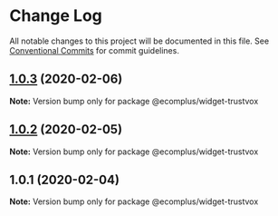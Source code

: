 # Change Log

All notable changes to this project will be documented in this file.
See [Conventional Commits](https://conventionalcommits.org) for commit guidelines.

## [1.0.3](https://github.com/ecomclub/storefront/compare/@ecomplus/widget-trustvox@1.0.2...@ecomplus/widget-trustvox@1.0.3) (2020-02-06)

**Note:** Version bump only for package @ecomplus/widget-trustvox





## [1.0.2](https://github.com/ecomclub/storefront/compare/@ecomplus/widget-trustvox@1.0.1...@ecomplus/widget-trustvox@1.0.2) (2020-02-05)

**Note:** Version bump only for package @ecomplus/widget-trustvox





## 1.0.1 (2020-02-04)

**Note:** Version bump only for package @ecomplus/widget-trustvox
